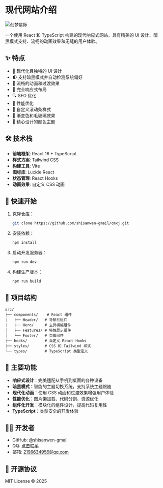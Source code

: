 # 现代网站介绍

![创梦星际](https://www.scmgzs.top/)

一个使用 React 和 TypeScript 构建的现代响应式网站，具有精美的 UI 设计、暗黑模式支持、流畅的动画效果和无缝的用户体验。

## ✨ 特点

- 🎨 现代化且独特的 UI 设计
- 🌓 支持暗黑模式并自动检测系统偏好
- 🚀 流畅的动画和过渡效果
- 📱 完全响应式布局
- 🔍 SEO 优化
- 🎯 性能优化
- 💫 自定义滚动条样式
- 🎨 渐变色和毛玻璃效果
- 🌈 精心设计的颜色主题

## 🛠️ 技术栈

- **前端框架**: React 18 + TypeScript
- **样式方案**: Tailwind CSS
- **构建工具**: Vite
- **图标库**: Lucide React
- **状态管理**: React Hooks
- **动画效果**: 自定义 CSS 动画

## 🚀 快速开始

1. 克隆仓库：
   ```bash
   git clone https://github.com/shisanwen-gmail/cmxj.git
   ```

2. 安装依赖：
   ```bash
   npm install
   ```

3. 启动开发服务器：
   ```bash
   npm run dev
   ```

4. 构建生产版本：
   ```bash
   npm run build
   ```

## 📁 项目结构

```
src/
├── components/    # React 组件
│   ├── Header/   # 导航栏组件
│   ├── Hero/     # 主页横幅组件
│   ├── Features/ # 特性展示组件
│   └── Footer/   # 页脚组件
├── hooks/        # 自定义 React Hooks
├── styles/       # CSS 和 Tailwind 样式
└── types/        # TypeScript 类型定义
```

## 🎨 主要功能

- **响应式设计**：完美适配从手机到桌面的各种设备
- **暗黑模式**：智能的主题切换系统，支持系统主题跟随
- **现代化动画**：使用 CSS 动画和过渡效果增强用户体验
- **性能优化**：图片懒加载、代码分割、资源优化
- **组件化开发**：模块化的组件设计，提高代码复用性
- **TypeScript**：类型安全的开发体验

## 👨‍💻 开发者

- GitHub: [@shisanwen-gmail](https://github.com/shisanwen-gmail)
- QQ: [点击联系](https://qm.qq.com/q/mf17BazQpW)
- 邮箱: [2196634956@qq.com](mailto:2196634956@qq.com)

## 📄 开源协议

MIT License © 2025
